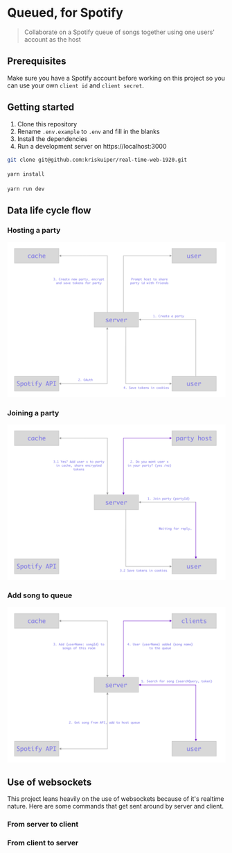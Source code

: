 # Queued, for Spotify
> Collaborate on a Spotify queue of songs together using one users' account as the host

## Prerequisites
Make sure you have a Spotify account before working on this project so you can use your own `client id` and `client secret`.

## Getting started
1. Clone this repository
2. Rename `.env.example` to `.env` and fill in the blanks
3. Install the dependencies
4. Run a development server on https://localhost:3000

```bash
git clone git@github.com:kriskuiper/real-time-web-1920.git

yarn install

yarn run dev
```

## Data life cycle flow
### Hosting a party
![Hosting a party life cycle](assets/hosting-a-party.png)

### Joining a party
![Joining a party](assets/joining-a-party.png)

### Add song to queue
![Add song to queue](assets/add-song-to-queue.png)

## Use of websockets
This project leans heavily on the use of websockets because of it's realtime nature. Here are some commands that get sent around by server and client.

### From server to client
<!-- Some info -->

### From client to server
<!-- Some more info -->
